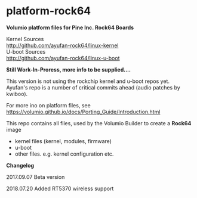 # platform-rock64

**Volumio platform files for Pine Inc. Rock64 Boards**

Kernel Sources  
http://github.com/ayufan-rock64/linux-kernel  
U-boot Sources  
http://github.com/ayufan-rock64/linux-u-boot  

**Still Work-In-Proress, more info to be supplied....**  

This version is not using the rockchip kernel and u-boot repos yet.  
Ayufan's repo is a number of critical commits ahead (audio patches by kwiboo).    

For more ino on platform files, see https://volumio.github.io/docs/Porting_Guide/Introduction.html    

This repo contains all files, used by the Volumio Builder to create a **Rock64** image  

- kernel files (kernel, modules, firmware)  
- u-boot  
- other files. e.g. kernel configuration etc.  

**Changelog**

2017.09.07  Beta version  

2018.07.20  Added RT5370 wireless support  
 